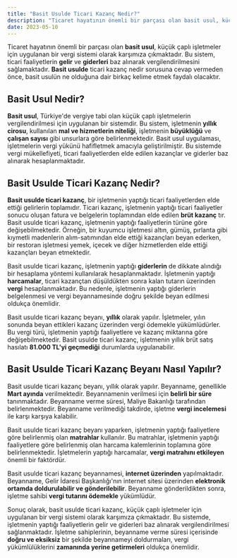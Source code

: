 ```yaml
---
title: "Basit Usulde Ticari Kazanç Nedir?"
description: "Ticaret hayatının önemli bir parçası olan basit usul, küçük çaplı işletmeler için uygulanan bir vergi sistemi olarak karşımıza çıkmaktadır"
date: 2023-05-10
---
```


Ticaret hayatının önemli bir parçası olan **basit usul**, küçük çaplı işletmeler için uygulanan bir vergi sistemi olarak
karşımıza çıkmaktadır. Bu sistem, ticari faaliyetlerin **gelir** ve **giderleri** baz alınarak vergilendirilmesini
sağlamaktadır. **Basit usulde** ticari kazanç nedir sorusuna cevap vermeden önce, basit usulün ne olduğuna dair birkaç
kelime etmek faydalı olacaktır.

## Basit Usul Nedir?

**Basit usul**, Türkiye'de vergiye tabi olan küçük çaplı işletmelerin vergilendirilmesi için uygulanan bir sistemdir. Bu
sistem, işletmenin **yıllık cirosu**, kullanılan **mal ve hizmetlerin niteliği**, işletmenin **büyüklüğü** ve **çalışan
sayısı** gibi unsurlara göre belirlenmektedir. Basit usul uygulaması, işletmelerin vergi yükünü hafifletmek amacıyla
geliştirilmiştir. Bu sistemde vergi mükellefiyeti, ticari faaliyetlerden elde edilen kazançlar ve giderler baz alınarak
hesaplanmaktadır.

## Basit Usulde Ticari Kazanç Nedir?

**Basit usulde ticari kazanç**, bir işletmenin yaptığı ticari faaliyetlerden elde ettiği gelirlerin toplamıdır. Ticari
kazanç, işletmenin yaptığı ticari faaliyetler sonucu oluşan fatura ve belgelerin toplamından elde edilen **brüt kazanç**
tır. Basit usulde ticari kazanç, işletmenin yaptığı faaliyetlerin türüne göre değişebilmektedir. Örneğin, bir kuyumcu
işletmesi altın, gümüş, pırlanta gibi kıymetli madenlerin alım-satımından elde ettiği kazançları beyan ederken, bir
restoran işletmesi yemek, içecek ve diğer hizmetlerden elde ettiği kazançları beyan etmektedir.

Basit usulde ticari kazanç, işletmenin yaptığı **giderlerin** de dikkate alındığı bir hesaplama yöntemi kullanılarak
hesaplanmaktadır. İşletmenin yaptığı **harcamalar**, ticari kazançtan düşüldükten sonra kalan tutarın üzerinden **vergi**
hesaplanmaktadır. Bu nedenle, işletmenin yaptığı giderlerin belgelenmesi ve vergi beyannamesinde doğru şekilde beyan
edilmesi oldukça önemlidir.

Basit usulde ticari kazanç beyanı, **yıllık** olarak yapılır. İşletmeler, yılın sonunda beyan ettikleri kazanç üzerinden
vergi ödemekle yükümlüdürler. Bu vergi türü, işletmenin yaptığı faaliyetlere ve kazanç miktarına göre değişebilmektedir.
Basit usulde ticari kazanç, işletmenin yıllık brüt satış hasılatı **81.000 TL'yi geçmediği** durumlarda uygulanabilir.

## Basit Usulde Ticari Kazanç Beyanı Nasıl Yapılır?

Basit usulde ticari kazanç beyanı, yıllık olarak yapılır. Beyanname, genellikle **Mart ayında** verilmektedir.
Beyannamenin verilmesi için **belirli bir süre** tanınmaktadır. Beyanname verme süresi, Maliye Bakanlığı tarafından
belirlenmektedir. Beyanname verilmediği takdirde, işletme **vergi incelemesi** ile karşı karşıya kalabilir.

Basit usulde ticari kazanç beyanı yaparken, işletmenin yaptığı faaliyetlere göre belirlenmiş olan **matrahlar**
kullanılır. Bu matrahlar, işletmenin yaptığı faaliyetlere göre belirlenmiş olan harcama kalemlerinin toplamına göre
belirlenmektedir. İşletmelerin yaptığı harcamalar, **vergi matrahını etkileyen** önemli bir faktördür.

Basit usulde ticari kazanç beyannamesi, **internet üzerinden** yapılmaktadır. Beyanname, Gelir İdaresi Başkanlığı'nın
internet sitesi üzerinden **elektronik ortamda doldurulabilir ve gönderilebilir**. Beyanname gönderildikten sonra,
işletme sahibi **vergi tutarını ödemekle** yükümlüdür.

Sonuç olarak, basit usulde ticari kazanç, küçük çaplı işletmeler için uygulanan bir vergi sistemi olarak karşımıza
çıkmaktadır. Bu sistemde, işletmenin yaptığı faaliyetlerin gelir ve giderleri baz alınarak vergilendirilmesi
sağlanmaktadır. İşletme sahiplerinin, beyanname verme süresi içerisinde **doğru ve eksiksiz** bir şekilde beyannameyi
doldurmaları, vergi yükümlülüklerini **zamanında yerine getirmeleri** oldukça önemlidir.
